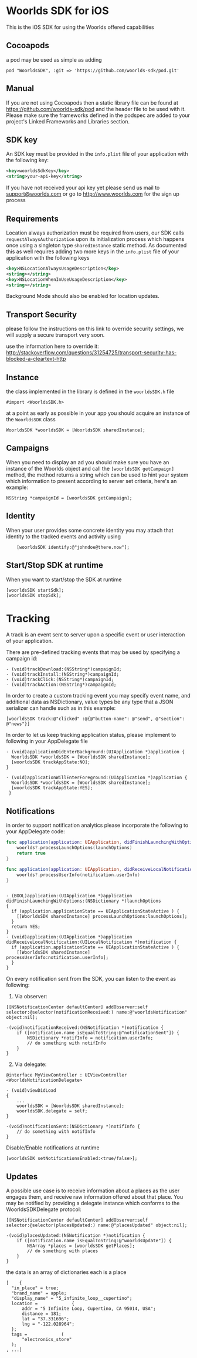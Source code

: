 Woorlds SDK for iOS
===================

This is the iOS SDK for using the Woorlds offered capabilities

## Cocoapods

a pod may be used as simple as adding

```
pod "WoorldsSDK", :git => 'https://github.com/woorlds-sdk/pod.git'
```

## Manual

If you are not using Cocoapods then a static library file can be found at https://github.com/woorlds-sdk/pod and the header file to be used with it.
Please make sure the frameworks defined in the podspec are added to your project's Linked Frameworks and Libraries section.

## SDK key

An SDK key must be provided in the `info.plist` file of your application with the following key:

```xml
<key>woorldsSdkKey</key>
<string>your-api-key</string>
```

If you have not received your api key yet please send us mail to <support@woorlds.com> or go to http://www.woorlds.com for the sign up process

## Requirements

Location always authorization must be required from users, our SDK calls `requestAlwaysAuthorization` upon its initialization process which happens once using a singleton type `sharedInstance` static method. As documented this as well requires adding two more keys in the `info.plist` file of your application with the following keys

```xml
<key>NSLocationAlwaysUsageDescription</key>
<string></string>
<key>NSLocationWhenInUseUsageDescription</key>
<string></string>
```

Background Mode should also be enabled for location updates.


##  Transport Security

please follow the instructions on this link to override security settings, we will supply a secure transport very soon.

use the information here to override it:
http://stackoverflow.com/questions/31254725/transport-security-has-blocked-a-cleartext-http

## Instance

the class implemented in the library is defined in the `woorldsSDK.h` file

```objc
#import <WoorldsSDK.h>
```

at a point as early as possible in your app you should acquire an instance of the `WoorldsSDK` class

```objc
WoorldsSDK *woorldsSDK = [WoorldsSDK sharedInstance];
```

## Campaigns

When you need to display an ad you should make sure you have an instance of the Woorlds object and call the `[woorldsSDK getCampaign]` method, the method returns a string which can be used to hint your system which information to present according to server set criteria, here's an example:

```objc
NSString *campaignId = [woorldsSDK getCampaign];
```

## Identity

When your user provides some concrete identity you may attach that identity to the tracked events and activity using

```objc
    [woorldsSDK identify:@"johndoe@there.now"];
```

## Start/Stop SDK at runtime

When you want to start/stop the SDK at runtime

```objc
[woorldsSDK startSdk];
[woorldsSDK stopSdk];
```

# Tracking

A track is an event sent to server upon a specific event or user interaction of your
application.

There are pre-defined tracking events that may be used by specifying a campaign id:

```objc
- (void)trackDownload:(NSString*)campaignId;
- (void)trackInstall:(NSString*)campaignId;
- (void)trackClick:(NSString*)campaignId;
- (void)trackAction:(NSString*)campaignId;
```

In order to create a custom tracking event you may specify event name, and additional data as NSDictionary, value types be any type that a JSON serializer can handle such as in this example:

```objc
[woorldsSDK track:@"clicked" :@{@"button-name": @"send", @"section": @"news"}]
```

In order to let us keep tracking application status, please implement to following in your AppDelegate file

```objc
- (void)applicationDidEnterBackground:(UIApplication *)application {
  WoorldsSDK *woorldsSDK = [WoorldsSDK sharedInstance];
  [woorldsSDK trackAppState:NO];
}

- (void)applicationWillEnterForeground:(UIApplication *)application {
  WoorldsSDK *woorldsSDK = [WoorldsSDK sharedInstance];
  [woorldsSDK trackAppState:YES];
 }
```


## Notifications

in order to support notification analytics please incorporate the following to your AppDelegate code:

```swift
func application(application: UIApplication, didFinishLaunchingWithOptions launchOptions: [NSObject: AnyObject]?) -> Bool {
    woorlds?.processLaunchOptions(launchOptions)
    return true
}

func application(application: UIApplication, didReceiveLocalNotification notification: UILocalNotification) {
    woorlds?.processUserInfo(notification.userInfo)
}
```

```objc

- (BOOL)application:(UIApplication *)application didFinishLaunchingWithOptions:(NSDictionary *)launchOptions
{
  if (application.applicationState == UIApplicationStateActive ) {
    [[WoorldsSDK sharedInstance] processLaunchOptions:launchOptions];
  }
  return YES;
}
- (void)application:(UIApplication *)application didReceiveLocalNotification:(UILocalNotification *)notification {
  if (application.applicationState == UIApplicationStateActive ) {
    [[WoorldsSDK sharedInstance] processUserInfo:notification.userInfo];
  }
}

```

On every notification sent from the SDK, you can listen to the event as following:

1. Via observer:

```objc
[[NSNotificationCenter defaultCenter] addObserver:self selector:@selector(notificationReceived:) name:@"woorldsNotification" object:nil];

-(void)notificationReceived:(NSNotification *)notification {
    if ([notification.name isEqualToString:@"notificationSent"]) {
        NSDictionary *notifInfo = notification.userInfo;
        // do something with notifInfo
    }
}

```

2. Via delegate:

```objc
@interface MyViewController : UIViewController <WoorldsNotificationDelegate>

- (void)viewDidLoad
{
    ...
    woorldsSDK = [WoorldsSDK sharedInstance];
    woorldsSDK.delegate = self;
}

-(void)notificationSent:(NSDictionary *)notifInfo {
    // do something with notifInfo
}

```

Disable/Enable notifications at runtime

```objc
[woorldsSDK setNotificationsEnabled:<true/false>];

```


## Updates

A possible use case is to receive information about a places as the user engages them, and receive raw information offered about that place. You may be notified by providing a delegate instance which conforms to the WoorldsSDKDelegate protocol:

```objc
[[NSNotificationCenter defaultCenter] addObserver:self selector:@selector(placesUpdated:) name:@"placesUpdated" object:nil];

-(void)placesUpdated:(NSNotification *)notification {
    if ([notification.name isEqualToString:@"woorldsUpdate"]) {
        NSArray *places = [woorldsSDK getPlaces];
        // do something with places
    }
}

```
the data is an array of dictionaries each is a place

```
[    {
  "in_place" = true;
  "brand_name" = apple;
  "display_name" = "5_infinite_loop__cupertino";
  location =             {
      addr = "5 Infinite Loop, Cupertino, CA 95014, USA";
      distance = 181;
      lat = "37.331696";
      lng = "-122.028964";
  };
  tags =             (
      "electronics_store"
  );
, ...]
```
